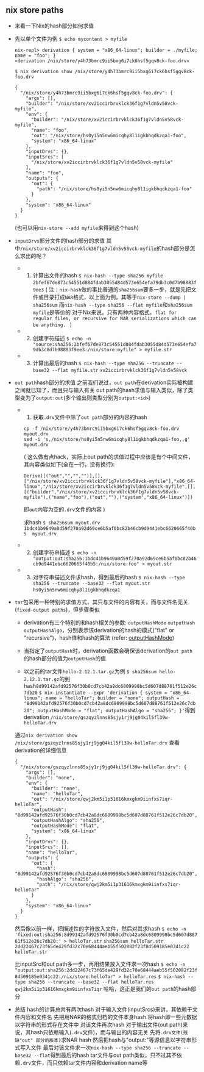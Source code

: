 # 




## nix store paths

- 来看一下Nix的hash部分如何求值

- 先以单个文件为例
  `$ echo mycontent > myfile`
  
  ```
  nix-repl> derivation { system = "x86_64-linux"; builder = ./myfile; name = "foo"; }
  «derivation /nix/store/y4h73bmrc9ii5bxg6i7ck6hsf5gqv8ck-foo.drv»
  ```
  
  `$ nix derivation show /nix/store/y4h73bmrc9ii5bxg6i7ck6hsf5gqv8ck-foo.drv`
  ```
  {
    "/nix/store/y4h73bmrc9ii5bxg6i7ck6hsf5gqv8ck-foo.drv": {
      "args": [],
      "builder": "/nix/store/xv2iccirbrvklck36f1g7vldn5v58vck-myfile",
      "env": {
        "builder": "/nix/store/xv2iccirbrvklck36f1g7vldn5v58vck-myfile",
        "name": "foo",
        "out": "/nix/store/hs0yi5n5nw6micqhy8l1igkbhqdkzqa1-foo",
        "system": "x86_64-linux"
      },
      "inputDrvs": {},
      "inputSrcs": [
        "/nix/store/xv2iccirbrvklck36f1g7vldn5v58vck-myfile"
      ],
      "name": "foo",
      "outputs": {
        "out": {
          "path": "/nix/store/hs0yi5n5nw6micqhy8l1igkbhqdkzqa1-foo"
        }
      },
      "system": "x86_64-linux"
    }
  }
  ```
  (也可以用`nix-store --add myfile`来得到这个hash)

- `inputDrvs`部分文件的hash部分的求值
  其中`/nix/store/xv2iccirbrvklck36f1g7vldn5v58vck-myfile`的hash部分是怎么求出的呢？
  - 1. 计算出文件的hash
  `$ nix-hash --type sha256 myfile`
  `2bfef67de873c54551d884fdab3055d84d573e654efa79db3c0d7b98883f9ee3`
  (
  注：`nix-hash`做的事比普通的`sha256sum`要多一步，就是先把文件或目录打成`NAR`格式，以上面为例，其等于`nix-store --dump | sha256sum`
      而`nix-hash --type sha256 --flat myfile`和`sha256sum myfile`是等价的 
      对于Nix来说，只有两种内容格式，`flat for regular files, or recursive for NAR serializations which can be anything. `
  )

  - 2. 创建字符描述
    `$ echo -n "source:sha256:2bfef67de873c54551d884fdab3055d84d573e654efa79db3c0d7b98883f9ee3:/nix/store:myfile" > myfile.str`

  - 3. 计算出最后的hash
    `$ nix-hash --type sha256 --truncate --base32 --flat myfile.str`
    `xv2iccirbrvklck36f1g7vldn5v58vck`

- `out path`hash部分的求值
  之前我们说过，`out path`在derivation实际被构建之间就已知了，而且只与输入有关
  out path的hash求值与输入类似，除了类型变为了`output:out`(多个输出则类型分别为`output:<id>`)

  - 1. 获取`.drv`文件中除了`out path`部分的内容的hash
    ```
    cp -f /nix/store/y4h73bmrc9ii5bxg6i7ck6hsf5gqv8ck-foo.drv myout.drv
    sed -i 's,/nix/store/hs0yi5n5nw6micqhy8l1igkbhqdkzqa1-foo,,g' myout.drv
    ```
    (
    这么做有点hack，实际上out path的求值过程中应该是有个中间文件，其内容类似如下(全在一行，没有换行):
    ```
    Derive([("out","","","")],[],["/nix/store/xv2iccirbrvklck36f1g7vldn5v58vck-myfile"],"x86_64-linux","/nix/store/xv2iccirbrvklck36f1g7vldn5v58vck-myfile",[],[("builder","/nix/store/xv2iccirbrvklck36f1g7vldn5v58vck-myfile"),("name","foo"),("out",""),("system","x86_64-linux")])
    ```
    即`out`内容为空的`.drv`文件的内容
    )

    求hash
    `$ sha256sum myout.drv`
    `1bdc41b9649a0d59f270a92d69ce6b5af0bc82b46cb9d9441ebc6620665f40b5  myout.drv`

  - 2. 创建字符串描述
    `$ echo -n "output:out:sha256:1bdc41b9649a0d59f270a92d69ce6b5af0bc82b46cb9d9441ebc6620665f40b5:/nix/store:foo" > myout.str`

  - 3. 对字符串描述文件求hash，得到最后的hash
    `$ nix-hash --type sha256 --truncate --base32 --flat myout.str`
    `hs0yi5n5nw6micqhy8l1igkbhqdkzqa1`


- `tar`包采用一种特别的求值方式，其只与文件的内容有关，而与文件名无关(`fixed-output paths`)，但步骤类似
  - derivation有三个特别的和hash相关的参数: `outputHashMode` `outputHash` `outputHashAlgo`，分别表示该derivation的hash的模式("flat" or "recursive")，hash值和hash的算法
    (refer: [outputHashMode](https://nixos.org/manual/nix/stable/language/advanced-attributes.html#adv-attr-outputHashMode))
  - 当指定了`outputHash`时，derivation函数会确保该derivation的`out path`的hash部分的值为`outputHash`的值

  - 以之前的tar文件`hello-2.12.1.tar.gz`为例
  `$ sha256sum hello-2.12.1.tar.gz`的到hash`8d99142afd92576f30b0cd7cb42a8dc6809998bc5d607d88761f512e26c7db20`
  `$ nix-instantiate --expr 'derivation { system = "x86_64-linux"; name = "helloTar"; builder = "none"; outputHash = "8d99142afd92576f30b0cd7cb42a8dc6809998bc5d607d88761f512e26c7db20"; outputHashMode = "flat"; outputHashAlgo = "sha256"; }'`得到derivation `/nix/store/gszqyzlnns85sjy1rj9jg04kil5fl39w-helloTar.drv`

  通过`nix derivation show /nix/store/gszqyzlnns85sjy1rj9jg04kil5fl39w-helloTar.drv` 查看derivation的详细信息
  ```
  {
    "/nix/store/gszqyzlnns85sjy1rj9jg04kil5fl39w-helloTar.drv": {
      "args": [],
      "builder": "none",
      "env": {
        "builder": "none",
        "name": "helloTar",
        "out": "/nix/store/qwj2km5i1p31616kmxgkm9iinfxs7iqr-helloTar",
        "outputHash": "8d99142afd92576f30b0cd7cb42a8dc6809998bc5d607d88761f512e26c7db20",
        "outputHashAlgo": "sha256",
        "outputHashMode": "flat",
        "system": "x86_64-linux"
      },
      "inputDrvs": {},
      "inputSrcs": [],
      "name": "helloTar",
      "outputs": {
        "out": {
          "hash": "8d99142afd92576f30b0cd7cb42a8dc6809998bc5d607d88761f512e26c7db20",
          "hashAlgo": "sha256",
          "path": "/nix/store/qwj2km5i1p31616kmxgkm9iinfxs7iqr-helloTar"
        }
      },
      "system": "x86_64-linux"
    }
  }
  ```
  
  然后像以前一样，把描述性的字符放入文件，然后对其求hash
  `$ echo -n 'fixed:out:sha256:8d99142afd92576f30b0cd7cb42a8dc6809998bc5d607d88761f512e26c7db20:' > helloTar.str`
  `sha256sum helloTar.str`
    `2dd22467c73f65de429fd32c70e68444aeb55f502082f23f8d509185e0341c22  helloTar.str`

  比inputSrc和out path多一步，再用结果放入文件求一次hash
  `$ echo -n "output:out:sha256:2dd22467c73f65de429fd32c70e68444aeb55f502082f23f8d509185e0341c22:/nix/store:helloTar" > helloTar.res`
  `$ nix-hash --type sha256 --truncate --base32 --flat helloTar.res`
    `qwj2km5i1p31616kmxgkm9iinfxs7iqr`
  哈哈，这正是我们的`out path`的hash部分

  

- 总结
  hash的计算总共有两次hash 
  对于输入文件(inputSrcs)来讲，其依赖于文件内容和文件名
    先把用NAR的格式归档的文件本身hash 
    将hash即一些元数据以字符串的形式存在文件中
    对该文件再次hash
  对于输出文件(out path)来说，其hash只依赖输入(`.drv`文件)，而与输出的内容无关
    先将`.drv文件(残缺"out" 部分的版本)`求NAR hash 
    然后把hash与"output:<id>"等源信息以字符串形式写入文件
    最后对该文件求一次`nix-hash --type sha256 --truncate --base32 --flat`得到最后的hash
  tar文件与out path类似，只不过其不依赖`.drv`文件，而只依赖tar文件内容和derivation name等
    

